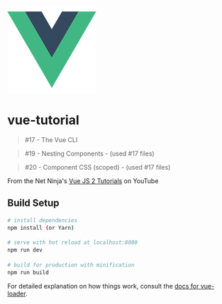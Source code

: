 ![Logo of the project](./../img/vue_logo.png)

# vue-tutorial

>#17 - The Vue CLI

>#19 - Nesting Components - (used #17 files)

>#20 - Component CSS (scoped) - (used #17 files)

From the Net Ninja's [Vue JS 2 Tutorials](https://www.youtube.com/playlist?list=PL4cUxeGkcC9gQcYgjhBoeQH7wiAyZNrYa) on YouTube

## Build Setup

``` bash
# install dependencies
npm install (or Yarn)

# serve with hot reload at localhost:8080
npm run dev

# build for production with minification
npm run build
```

For detailed explanation on how things work, consult the [docs for vue-loader](http://vuejs.github.io/vue-loader).
